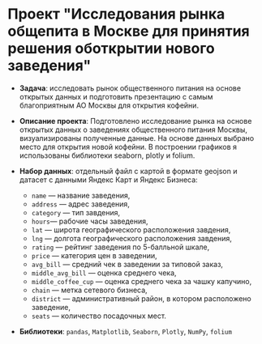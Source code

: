 # Проект "Исследования рынка общепита в Москве для принятия решения оботкрытии нового заведения"
- **Задача**: исследовать рынок общественного питания на основе открытых данных и подготовить презентацию с самым благоприятным АО Москвы для открытия кофейни.  

- **Описание проекта**: Подготовлено исследование рынка на основе открытых данных о заведениях общественного питания Москвы, визуализированы полученные данные. На основе данных выбрано место для открытия новой кофейни. В построении графиков я использованы библиотеки seaborn, plotly и folium.

- **Набор данных**: отдельный файл с картой в формате geojson и датасет с данными Яндекс Карт и Яндекс Бизнеса:
    - `name` — название заведения,
    - `address` — адрес заведения,
    - `category` — тип завдения,
    - `hours`— рабочие часы заведения,
    - `lat` — широта географического расположения завдения,
    - `lng` — долгота географического расположения завдения,
    - `rating` — рейтинг заведения по 5-балльной шкале,
    - `price` — категория цен в заведении,
    - `avg_bill` — средний чек в заведении за типовой заказ,
    - `middle_avg_bill` — оценка среднего чека,
    - `middle_coffee_cup` — оценка среднего чека за чашку капучино,
    - `chain` — метка сетевого бизнеса,
    - `district` — административный район, в котором расположено заведение,
    - `seats` — количество посадочных мест.
- **Библиотеки**: `pandas`, `Matplotlib`, `Seaborn`, `Plotly`, `NumPy`, `folium`
